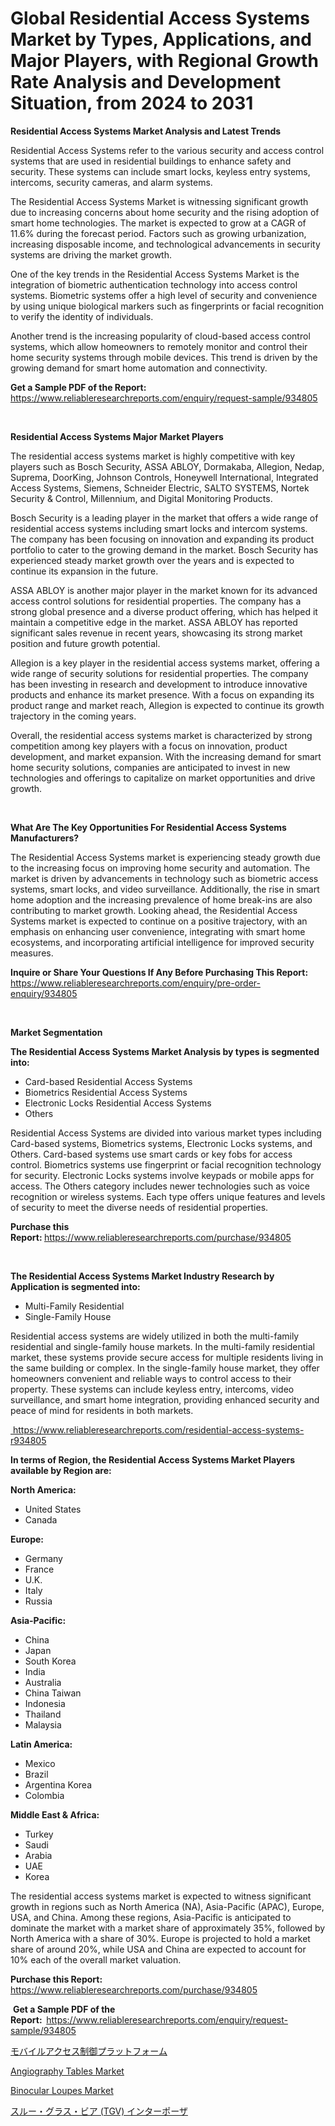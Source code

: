 <p><h1>Global Residential Access Systems Market by Types, Applications, and Major Players, with Regional Growth Rate Analysis and Development Situation, from 2024 to 2031</h1></p><p><strong>Residential Access Systems Market Analysis and Latest Trends</strong></p>
<p><p>Residential Access Systems refer to the various security and access control systems that are used in residential buildings to enhance safety and security. These systems can include smart locks, keyless entry systems, intercoms, security cameras, and alarm systems.</p><p>The Residential Access Systems Market is witnessing significant growth due to increasing concerns about home security and the rising adoption of smart home technologies. The market is expected to grow at a CAGR of 11.6% during the forecast period. Factors such as growing urbanization, increasing disposable income, and technological advancements in security systems are driving the market growth.</p><p>One of the key trends in the Residential Access Systems Market is the integration of biometric authentication technology into access control systems. Biometric systems offer a high level of security and convenience by using unique biological markers such as fingerprints or facial recognition to verify the identity of individuals.</p><p>Another trend is the increasing popularity of cloud-based access control systems, which allow homeowners to remotely monitor and control their home security systems through mobile devices. This trend is driven by the growing demand for smart home automation and connectivity.</p></p>
<p><strong>Get a Sample PDF of the Report:&nbsp;</strong> <a href="https://www.reliableresearchreports.com/enquiry/request-sample/934805">https://www.reliableresearchreports.com/enquiry/request-sample/934805</a></p>
<p>&nbsp;</p>
<p><strong>Residential Access Systems Major Market Players</strong></p>
<p><p>The residential access systems market is highly competitive with key players such as Bosch Security, ASSA ABLOY, Dormakaba, Allegion, Nedap, Suprema, DoorKing, Johnson Controls, Honeywell International, Integrated Access Systems, Siemens, Schneider Electric, SALTO SYSTEMS, Nortek Security & Control, Millennium, and Digital Monitoring Products.</p><p>Bosch Security is a leading player in the market that offers a wide range of residential access systems including smart locks and intercom systems. The company has been focusing on innovation and expanding its product portfolio to cater to the growing demand in the market. Bosch Security has experienced steady market growth over the years and is expected to continue its expansion in the future.</p><p>ASSA ABLOY is another major player in the market known for its advanced access control solutions for residential properties. The company has a strong global presence and a diverse product offering, which has helped it maintain a competitive edge in the market. ASSA ABLOY has reported significant sales revenue in recent years, showcasing its strong market position and future growth potential.</p><p>Allegion is a key player in the residential access systems market, offering a wide range of security solutions for residential properties. The company has been investing in research and development to introduce innovative products and enhance its market presence. With a focus on expanding its product range and market reach, Allegion is expected to continue its growth trajectory in the coming years.</p><p>Overall, the residential access systems market is characterized by strong competition among key players with a focus on innovation, product development, and market expansion. With the increasing demand for smart home security solutions, companies are anticipated to invest in new technologies and offerings to capitalize on market opportunities and drive growth.</p></p>
<p>&nbsp;</p>
<p><strong>What Are The Key Opportunities For Residential Access Systems Manufacturers?</strong></p>
<p><p>The Residential Access Systems market is experiencing steady growth due to the increasing focus on improving home security and automation. The market is driven by advancements in technology such as biometric access systems, smart locks, and video surveillance. Additionally, the rise in smart home adoption and the increasing prevalence of home break-ins are also contributing to market growth. Looking ahead, the Residential Access Systems market is expected to continue on a positive trajectory, with an emphasis on enhancing user convenience, integrating with smart home ecosystems, and incorporating artificial intelligence for improved security measures.</p></p>
<p><strong>Inquire or Share Your Questions If Any Before Purchasing This Report:</strong> <a href="https://www.reliableresearchreports.com/enquiry/pre-order-enquiry/934805">https://www.reliableresearchreports.com/enquiry/pre-order-enquiry/934805</a></p>
<p>&nbsp;</p>
<p><strong>Market Segmentation</strong></p>
<p><strong>The Residential Access Systems Market Analysis by types is segmented into:</strong></p>
<p><ul><li>Card-based Residential Access Systems</li><li>Biometrics Residential Access Systems</li><li>Electronic Locks Residential Access Systems</li><li>Others</li></ul></p>
<p><p>Residential Access Systems are divided into various market types including Card-based systems, Biometrics systems, Electronic Locks systems, and Others. Card-based systems use smart cards or key fobs for access control. Biometrics systems use fingerprint or facial recognition technology for security. Electronic Locks systems involve keypads or mobile apps for access. The Others category includes newer technologies such as voice recognition or wireless systems. Each type offers unique features and levels of security to meet the diverse needs of residential properties.</p></p>
<p><strong>Purchase this Report:&nbsp;</strong><a href="https://www.reliableresearchreports.com/purchase/934805">https://www.reliableresearchreports.com/purchase/934805</a></p>
<p>&nbsp;</p>
<p><strong>The Residential Access Systems Market Industry Research by Application is segmented into:</strong></p>
<p><ul><li>Multi-Family Residential</li><li>Single-Family House</li></ul></p>
<p><p>Residential access systems are widely utilized in both the multi-family residential and single-family house markets. In the multi-family residential market, these systems provide secure access for multiple residents living in the same building or complex. In the single-family house market, they offer homeowners convenient and reliable ways to control access to their property. These systems can include keyless entry, intercoms, video surveillance, and smart home integration, providing enhanced security and peace of mind for residents in both markets.</p></p>
<p><a href="https://www.reliableresearchreports.com/residential-access-systems-r934805">&nbsp;https://www.reliableresearchreports.com/residential-access-systems-r934805</a></p>
<p><strong>In terms of Region, the Residential Access Systems Market Players available by Region are:</strong></p>
<p>
    <p> <strong> North America: </strong>
        <ul>
            <li>United States</li>
            <li>Canada</li>
        </ul>
        </p> 
    <p> <strong> Europe: </strong>
        <ul>
            <li>Germany</li>
            <li>France</li>
            <li>U.K.</li>
            <li>Italy</li>
            <li>Russia</li>
        </ul>
        </p> 
    <p> <strong> Asia-Pacific: </strong>
        <ul>
            <li>China</li>
            <li>Japan</li>
            <li>South Korea</li>
            <li>India</li>
            <li>Australia</li>
            <li>China Taiwan</li>
            <li>Indonesia</li>
            <li>Thailand</li>
            <li>Malaysia</li>
        </ul>
        </p> 
    <p> <strong> Latin America: </strong>
        <ul>
            <li>Mexico</li>
            <li>Brazil</li>
            <li>Argentina Korea</li>
            <li>Colombia</li>
        </ul>
        </p> 
    <p> <strong> Middle East & Africa: </strong>
        <ul>
            <li>Turkey</li>
            <li>Saudi</li>
            <li>Arabia</li>
            <li>UAE</li>
            <li>Korea</li>
        </ul>
    </p>
    </p>
<p><p>The residential access systems market is expected to witness significant growth in regions such as North America (NA), Asia-Pacific (APAC), Europe, USA, and China. Among these regions, Asia-Pacific is anticipated to dominate the market with a market share of approximately 35%, followed by North America with a share of 30%. Europe is projected to hold a market share of around 20%, while USA and China are expected to account for 10% each of the overall market valuation.</p></p>
<p><strong>Purchase this Report: </strong><a href="https://www.reliableresearchreports.com/purchase/934805">https://www.reliableresearchreports.com/purchase/934805</a></p>
<p>&nbsp;<strong>Get a Sample PDF of the Report:&nbsp;&nbsp;</strong><a href="https://www.reliableresearchreports.com/enquiry/request-sample/934805">https://www.reliableresearchreports.com/enquiry/request-sample/934805</a></p>
<p><strong></strong></p>
<p><p><a href="https://github.com/mathieurico66/Market-Research-Report-List-2/blob/main/4421298174473.md">モバイルアクセス制御プラットフォーム</a></p><p><a href="https://github.com/NaomieConner2023/Market-Research-Report-List-1/blob/main/angiography-tables-market.md">Angiography Tables Market</a></p><p><a href="https://github.com/iprahimabdulrahmman/Market-Research-Report-List-1/blob/main/binocular-loupes-market.md">Binocular Loupes Market</a></p><p><a href="https://github.com/SarahFahey88/Market-Research-Report-List-2/blob/main/6789981174474.md">スルー・グラス・ビア (TGV) インターポーザ</a></p></p>